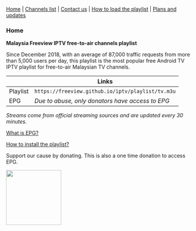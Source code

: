 [Home](https://freeview.github.io/iptv) | [Channels list](https://freeview.github.io/iptv/pages/channels.html) | [Contact us](https://freeview.github.io/iptv/pages/contact.html) | [How to load the playlist](https://freeview.github.io/iptv/pages/howto.html) | [Plans and updates](https://trello.com/b/Tvem1YJd/malaysia-freeview-iptv) 

### Home

**Malaysia Freeview IPTV free-to-air channels playlist**

Since December 2018, with an average of 87,000 traffic requests from more than 5,000 users per day, this playlist is the most popular free Android TV IPTV playlist for free-to-air Malaysian TV channels. 

| |Links|
|-|-|
|Playlist|`https://freeview.github.io/iptv/playlist/tv.m3u`|
|EPG|*Due to abuse, only donators have access to EPG*|

*Streams come from official streaming sources and are updated every 30 minutes.*

[What is EPG?](https://en.wikipedia.org/wiki/Electronic_program_guide)

[How to install the playlist?](https://freeview.github.io/iptv/pages/howto.html)

Support our cause by donating. This is also a one time donation to access EPG.

[<img src="https://www.paypalobjects.com/en_US/i/btn/btn_donateCC_LG.gif" width="150">](https://www.paypal.com/cgi-bin/webscr?cmd=_s-xclick&hosted_button_id=3GFLY2MLMVRJG)
